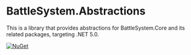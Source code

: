 # BattleSystem.Abstractions

This is a library that provides abstractions for BattleSystem.Core and its related packages, targeting .NET 5.0.

[![NuGet](https://img.shields.io/nuget/v/BattleSystem.Abstractions.svg?logo=nuget)](https://www.nuget.org/packages/BattleSystem.Abstractions)
